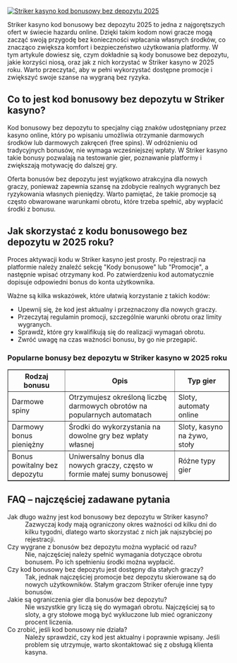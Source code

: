 [![Striker kasyno kod bonusowy bez depozytu 2025](https://123-caf.pages.dev/gitsignup.png)](https://vrmoo.ru/Bt82HjjY)

<div> <p>Striker kasyno kod bonusowy bez depozytu 2025 to jedna z najgorętszych ofert w świecie hazardu online. Dzięki takim kodom nowi gracze mogą zacząć swoją przygodę bez konieczności wpłacania własnych środków, co znacząco zwiększa komfort i bezpieczeństwo użytkowania platformy. W tym artykule dowiesz się, czym dokładnie są kody bonusowe bez depozytu, jakie korzyści niosą, oraz jak z nich korzystać w Striker kasyno w 2025 roku. Warto przeczytać, aby w pełni wykorzystać dostępne promocje i zwiększyć swoje szanse na wygraną bez ryzyka.</p>  <h2>Co to jest kod bonusowy bez depozytu w Striker kasyno?</h2> <p>Kod bonusowy bez depozytu to specjalny ciąg znaków udostępniany przez kasyno online, który po wpisaniu umożliwia otrzymanie darmowych środków lub darmowych zakręceń (free spins). W odróżnieniu od tradycyjnych bonusów, nie wymaga wcześniejszej wpłaty. W Striker kasyno takie bonusy pozwalają na testowanie gier, poznawanie platformy i zwiększają motywację do dalszej gry.</p> <p>Oferta bonusów bez depozytu jest wyjątkowo atrakcyjna dla nowych graczy, ponieważ zapewnia szansę na zdobycie realnych wygranych bez ryzykowania własnych pieniędzy. Warto pamiętać, że takie promocje są często obwarowane warunkami obrotu, które trzeba spełnić, aby wypłacić środki z bonusu.</p>  <h2>Jak skorzystać z kodu bonusowego bez depozytu w 2025 roku?</h2> <p>Proces aktywacji kodu w Striker kasyno jest prosty. Po rejestracji na platformie należy znaleźć sekcję "Kody bonusowe" lub "Promocje", a następnie wpisać otrzymany kod. Po zatwierdzeniu kod automatycznie dopisuje odpowiedni bonus do konta użytkownika.</p> <p>Ważne są kilka wskazówek, które ułatwią korzystanie z takich kodów:</p> <ul> <li>Upewnij się, że kod jest aktualny i przeznaczony dla nowych graczy.</li> <li>Przeczytaj regulamin promocji, szczególnie warunki obrotu oraz limity wygranych.</li> <li>Sprawdź, które gry kwalifikują się do realizacji wymagań obrotu.</li> <li>Zwróć uwagę na czas ważności bonusu, by go nie przegapić.</li> </ul>  <h3>Popularne bonusy bez depozytu w Striker kasyno w 2025 roku</h3> <table border="1" cellspacing="0" cellpadding="8"> <tr> <th>Rodzaj bonusu</th> <th>Opis</th> <th>Typ gier</th> </tr> <tr> <td>Darmowe spiny</td> <td>Otrzymujesz określoną liczbę darmowych obrotów na popularnych automatach</td> <td>Sloty, automaty online</td> </tr> <tr> <td>Darmowy bonus pieniężny</td> <td>Środki do wykorzystania na dowolne gry bez wpłaty własnej</td> <td>Sloty, kasyno na żywo, stoły</td> </tr> <tr> <td>Bonus powitalny bez depozytu</td> <td>Uniwersalny bonus dla nowych graczy, często w formie małej sumy bonusowej</td> <td>Różne typy gier</td> </tr> </table>  <h2>FAQ – najczęściej zadawane pytania</h2> <dl> <dt>Jak długo ważny jest kod bonusowy bez depozytu w Striker kasyno?</dt> <dd>Zazwyczaj kody mają ograniczony okres ważności od kilku dni do kilku tygodni, dlatego warto skorzystać z nich jak najszybciej po rejestracji.</dd>  <dt>Czy wygrane z bonusów bez depozytu można wypłacić od razu?</dt> <dd>Nie, najczęściej należy spełnić wymagania dotyczące obrotu bonusem. Po ich spełnieniu środki można wypłacić.</dd>  <dt>Czy kod bonusowy bez depozytu jest dostępny dla stałych graczy?</dt> <dd>Tak, jednak najczęściej promocje bez depozytu skierowane są do nowych użytkowników. Stałym graczom Striker oferuje inne typy bonusów.</dd>  <dt>Jakie są ograniczenia gier dla bonusów bez depozytu?</dt> <dd>Nie wszystkie gry liczą się do wymagań obrotu. Najczęściej są to sloty, a gry stołowe mogą być wykluczone lub mieć ograniczony procent liczenia.</dd>  <dt>Co zrobić, jeśli kod bonusowy nie działa?</dt> <dd>Należy sprawdzić, czy kod jest aktualny i poprawnie wpisany. Jeśli problem się utrzymuje, warto skontaktować się z obsługą klienta kasyna.</dd> </dl> </div>
